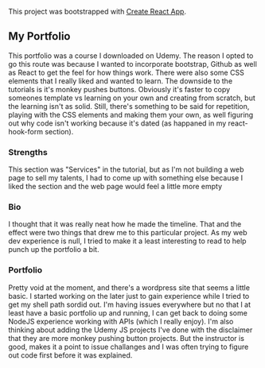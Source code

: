 

This project was bootstrapped with [Create React App](https://github.com/facebook/create-react-app).

## My Portfolio
This portfolio was a course I downloaded on Udemy.  The reason I opted to go this route was because I wanted to incorporate bootstrap, Github as well as React to get the feel for how things work.  There were also some CSS elements that I really liked and wanted to learn.  The downside to the tutorials is it's monkey pushes buttons.  Obviously it's faster to copy someones template vs learning on your own and creating from scratch, but the learning isn't as solid.  Still, there's something to be said for repetition, playing with the CSS elements and making them your own, as well figuring out why code isn't working because it's dated (as happaned in my react-hook-form section). 

### Strengths

This section was "Services" in the tutorial, but as I'm not building a web page to sell my talents, I had to come up with something else because I liked the section and the web page would feel a little more empty

### Bio

I thought that it was really neat how he made the timeline.  That and the <Particle> effect were two things that drew me to this particular project.  As my web dev experience is null, I tried to make it a least interesting to read to help punch up the portfolio a bit.

### Portfolio
  
Pretty void at the moment, and there's a wordpress site that seems a little basic.  I started working on the later just to gain experience while I tried to get my shell path sordid out.  I'm having issues everywhere but no that I at least have a basic portfolio up and running, I can get back to doing some NodeJS experience working with APIs (which I really enjoy). I'm also thinking about adding the Udemy JS projects I've done with the disclaimer that they are more monkey pushing button projects.  But the instructor is good, makes it a point to issue challanges and I was often trying to figure out code first before it was explained.  

